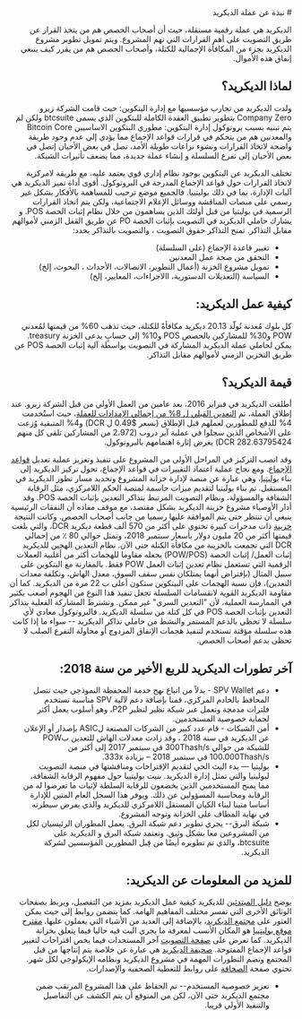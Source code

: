 <div dir="rtl">
# نبذة عن عملة الديكريد

الديكريد هي عملة رقمية مستقلة، حيث أن أصحاب الحصص هم من يتخذ القرار عن طريق التصويت على أهم القرارات التي تهم المشروع. ويتم تمويل تطوير مشروع الديكريد بجزء من المكافأة الإجمالية للكتلة، وأصحاب الحصص هم من يقرر كيف ينبغي إنفاق هذه الأموال.

## لماذا الديكريد؟

ولدت الديكريد من تجارب مؤسسيها مع إدارة البتكوين: حيث قامت الشركة  زيرو Company Zero بتطوير تطبيق العقدة الكاملة للبتكوين الذي يسمى btcsuite ولكن لم يتم تبنيه بسبب بروتوكول إدارة البتكوين: مطوري البتكوين الاساسيين Bitcoin Core والمعدنين هم من يتحكم في قرارات قواعد الإجماع مما يؤدي إلى عدم وجود طريقة واضحة لاتخاذ القرارات ونشوء نزاعات طويلة الأمد، تصل في بعض الأحيان إتصل في بعض الأحيان إلى تفرع السلسلة و إنشاء عملة جديدة، مما يضعف تأثيرات الشبكة.

تختلف الديكريد عن البتكوين بوجود نظام إداري قوي يعتمد عليه، مع طريقة لامركزية لاتخاذ القرارات حول قواعد الإجماع المدرجة في البروتوكول.
أقوى أداة تميز الديكريد هي آليات الإدارة، بما في ذلك بوليتييا. فالجميع موضع ترحيب للمساهمة بالأفكار بشكل غير رسمي على منصات المناقشة ووسائل الإعلام الاجتماعية، ولكن يتم اتخاذ القرارات الرسمية في بوليتيا من قبل أولئك الذين يساهمون من خلال نظام إثبات الحصة POS. 
و يشارك حاملي الديكريد في التصويت بإثبات الحصة PO عن طريق القفل الزمني لأموالهم مقابل التذاكر. تمنح التذاكر حقوق التصويت ، والتصويت بالتذاكر يحدد: 

- تغيير قاعدة الإجماع (على السلسلة)
- التحقق من صحة عمل المعدنين
- تمويل مشروع الخزنة (أعمال التطوير، الاتصالات، الأحداث ، البحوث، إلخ)
- السياسة (التعديلات الدستورية، االاجراءات، المعايير، إلخ)

## كيفية عمل الديكريد:

كل بلوك مُعدنة تُولّد 20.13 ديكريد مكافأةً للكتلة، حيث تذهب 60% من قيمتها لمُعدني POW و30% للمشاركين بالحصص POS و10% إلى حسابٍ يدعى الخزنة treasury.
يمكن لحاملي عملة الديكريد المشاركة في التصويت بواسطة آلية إثبات الحصة  POS عن طريق التخزين الزمني لأموالهم مقابل التذاكر.

## قيمة الديكريد؟

أطلقت الديكريد في فبراير 2016، بعد عامين من العمل الأولي من قبل الشركة زيرو. عند إطلاق العملة، تم [التعدين القبلي ل 8% من إجمالي الإمدادات للعملة](https://docs.decred.org/faq/general/)، حيث استُخدمت 4%  للدفع للمطورين لعملهم قبل الإطلاق (بسعر $0.49 ل DCR) و4% المتبقية وُزعت على الأشخاص الذين سجلوا في عملية آير دروب (2،972 من المشاركين تلقى كل منهم 282.63795424 DCR)  بغرض إثارة اهتمامهم بالبروتوكول.

وقد انصب التركيز في المراحل الأولى من المشروع على تنفيذ وتعزيز عملية تعديل [قواعد الإجماع](https://docs.decred.org/governance/consensus-rule-voting/consensus-rules-voting). ومع نجاح عملية اعتماد التغييرات في قواعد الإجماع، تحول تركيز الديكريد إلى بناء [بوليتيا](https://docs.decred.org/governance/politeia/politeia/)، وهي عبارة عن منصة لإدارة خزانة المشروع وتحديد مسار تطور الديكريد في المستقبل. تم بناء بوليتيا لتقديم ميزات حاسمة لمنصة الحكم اللامركزي، مثل الرقابة الشفافة والمسؤولة، ونظام التصويت المرتبط بتذاكر التعدين بإثبات الحصة POS.
وقد أدار الأوصياء  مشروع خزينة الديكريد بشكل مقتصد، مع موقف مفاده أن النفقات الرئيسية ينبغي أن تنتظر حتى يتم الموافقة عليها رسميا من جانب أصحاب الحصص. وكانت النتيجة [خزينة](https://explorer.dcrdata.org/address/Dcur2mcGjmENx4DhNqDctW5wJCVyT3Qeqkx) ذات مدخرات كبيرة تحتوي على أكثر من 570 ألف قطعة ديكريد DCR، والتي بلغت قيمتها أكثر من 20 مليون دولار بأسعار سبتمبر 2018، وتمثل حوالي 80 ٪ من إجمالي DCR التي تجمعت بالخزينة من مكافأة الكتلة حتى الآن.
نظام التعدين الهجين للديكريد إثبات العمل/ إثبات الحصة (POW/POS) يجعله مقاوما للهجمات أكثر من أغلبية العملات الرقمية التي تستعمل نظام تعدين إثبات العمل POW فقط. بالمقارنة مع البتكوين على سبيل المثال (بإفتراض أنهما يمتلكان نفس سقف السوق، معدل الهاش، وتكلفة معدات التعدين)، فإن نسبة الهجمات على البيتكوين ستكون أعلى ب 22 مرة من الديكريد.
كما أن مقاومة الديكريد القوية لانقسامات السلسلة تجعل تنفيذ هذا النوع من الهجوم أصعب بكثير في الممارسة العملية، لأن "التعدين السري" غير ممكن. وتشترط المشاركة الفعلية بتذاكر التعدين بإثبات الحصة POS في كل كتلة من سلسلة الديكريد. فالبروتوكول معادي لأي سلسلة لا تحظى بالدعم المستمر والنشط من حاملي تذاكر الديكريد -- سواء ما إذا كانت هذه سلسلة مؤقتة تستخدم لتنفيذ هجمات الإنفاق المزدوج أو محاولة التفرع الصلب لا تحظى بدعم أصحاب الحصص.

## آخر تطورات الديكريد للربع الأخير من سنة 2018:

- دعم SPV Wallet - بدلاً من اتباع نهج خدمة المحفظة النموذجي حيث تتصل المحافظ بالخادم المركزي، قمنا بإضافة دعم لآلية SPV مناسبة تستخدم فلترات مدمجة وتعمل عبر شبكة نظير لنظير P2P، وهو أسلوب يعمل أكثر لحماية خصوصية المستخدمين.
- أمن الشبكات - قام عدد كبير من الشركات المصنعة لASIC بإصدار أو الإعلان عن الديكريد في سنة 2018 ، وقد زادت معدلات الهاش للتعدين بPOW للشبكة من حوالي 300Thash/s في سبتمبر 2017 إلى أكثر من 100.000Thash/s في سبتمبر 2018 – بزيادة 333x.
- بوليتيا — بدء البث الحي لتقديم الإقتراحات ومناقشتها في منصة التصويت لبوليتيا والتي تمثل إدارة الديكريد. بنيت بوليتييا حول مفهوم الرقابة الشفافة، مما يمنح المستخدمين الذين يخضعون للرقابة السلطة لإثبات ما تعرضوا له من الرقابة ومحاسبة المسؤولين عن ذلك. ويوفر هذا السجل العام المتين للإدارة أساسا متينا لبناء الكيان المستقل اللامركزي للديكريد والذي يفرض سيطرته في نهاية المطاف على الخزانة وتوجه المشروع.
- شبكة البرق-- يجري تطوير دعم شبكة البرق. يعمل المطوران الرئيسيان لكل من المشروعين معا بشكل وثيق. وتعتمد شبكة البرق و الديكريد على btcsuite، والذي تم تطويره أيضًا من قِبل المطورين المؤسسين لشركة الديكريد.

## للمزيد من المعلومات عن الديكريد: 

يوضح  [دليل المبتدئين](https://docs.decred.org/getting-started/beginner-guide/) للديكريد كيفية عمل الديكريد بمزيد من التفصيل، ويربط بصفحات الوثائق الأخرى التي تفسر مختلف المفاهيم الهامة. كما يتضمن روابط إلى حيث يمكن العثور على [مجتمع الديكريد](https://decred.org/community/)، بالإضافة إلى العديد من الأشياء التي يعملون عليها.
[مقترح موقع بوليتييا](https://proposals.decred.org/) هو المكان الأنسب لمعرفة ما يجري البت فيه حاليا فيما يتعلق بخزانة الديكريد. كما تعرض  على [صفحة التصويت](https://voting.decred.org/)  آخر المستجدات فيما يخص اقتراحات لتغيير قواعد الإجماع المفتوحة.
[صحيفة الديكريد](https://xaur.github.io/decred-news/) هي عبارة عن خلاصة يتم إنتاجها من قبل المجتمع وتضم التطورات المهمة في مشروع الديكريد ونظامه الإيكولوجي لكل شهر.
تحتوي صفحة [الصحافة](https://decred.org/press/) على روابط للتغطية الصحفية والإصدارات.
- تعزيز خصوصية المستخدم-- تم الحفاظ على هذا المشروع المرتقب ضمن مجتمع الديكريد حتى الآن، لكن من المتوقع أن يتم الكشف عن التفاصيل والتنفيذ الأولي قريبا.

</div>
